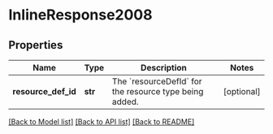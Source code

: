 # InlineResponse2008

## Properties
Name | Type | Description | Notes
------------ | ------------- | ------------- | -------------
**resource_def_id** | **str** | The &#x60;resourceDefId&#x60; for the resource type being added.  | [optional] 

[[Back to Model list]](../README.md#documentation-for-models) [[Back to API list]](../README.md#documentation-for-api-endpoints) [[Back to README]](../README.md)

